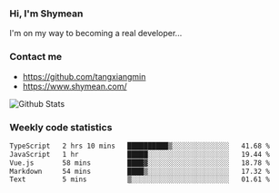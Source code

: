 ### Hi, I'm Shymean

I'm on my way to becoming a real developer...

### Contact me

- <https://github.com/tangxiangmin>
- <https://www.shymean.com/>

![Github Stats](https://github-readme-stats.vercel.app/api?username=tangxiangmin&show_icons=true&theme=dark)


###  Weekly code statistics

<!--START_SECTION:waka-->

```txt
TypeScript   2 hrs 10 mins   ██████████▒░░░░░░░░░░░░░░   41.68 %
JavaScript   1 hr            █████░░░░░░░░░░░░░░░░░░░░   19.44 %
Vue.js       58 mins         ████▓░░░░░░░░░░░░░░░░░░░░   18.78 %
Markdown     54 mins         ████▒░░░░░░░░░░░░░░░░░░░░   17.32 %
Text         5 mins          ▒░░░░░░░░░░░░░░░░░░░░░░░░   01.61 %
```

<!--END_SECTION:waka-->